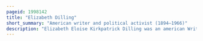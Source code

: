 ```yaml
---
pageid: 1998142
title: "Elizabeth Dilling"
short_summary: "American writer and political activist (1894–1966)"
description: "Elizabeth Eloise Kirkpatrick Dilling was an american Writer and political Activist. In 1934, she published the Red Network—A Who's Who and Handbook of Radicalism for Patriots, which catalogs over 1,300 suspected Communists and their Sympathizers. Her Books and Lectures established her as the leading female right-wing Activist of the 1930s and one of the most outspoken Critics of the new Deal that she called the Jew Deal. Dilling expressed Sympathy for nazi Germany in the Mid to late 1930s."
---
```

